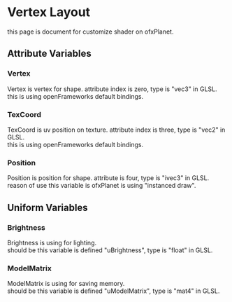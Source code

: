 # Vertex Layout
this page is document for customize shader on ofxPlanet.

## Attribute Variables
### Vertex
Vertex is vertex for shape. attribute index is zero, type is "vec3" in GLSL.  
this is using openFrameworks default bindings.

### TexCoord
TexCoord is uv position on texture. attribute index is three, type is "vec2" in GLSL.  
this is using openFrameworks default bindings.

### Position
Position is position for shape. attribute is four, type is "ivec3" in GLSL.  
reason of use this variable is ofxPlanet is using "instanced draw".

## Uniform Variables
### Brightness
Brightness is using for lighting.  
should be this variable is defined "uBrightness", type is "float" in GLSL.
### ModelMatrix
ModelMatrix is using for saving memory.  
should be this variable is defined "uModelMatrix", type is "mat4" in GLSL.

